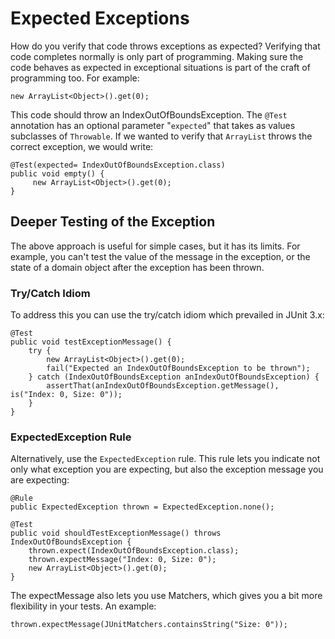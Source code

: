 # Expected Exceptions

How do you verify that code throws exceptions as expected?
Verifying that code completes normally is only part of programming. Making sure the code behaves as expected in exceptional situations is part of the craft of programming too. For example:

    new ArrayList<Object>().get(0);

This code should throw an IndexOutOfBoundsException. The `@Test` annotation has an optional parameter "`expected`" that takes as values subclasses of `Throwable`. If we wanted to verify that `ArrayList` throws the correct exception, we would write:

    @Test(expected= IndexOutOfBoundsException.class) 
    public void empty() { 
         new ArrayList<Object>().get(0); 
    }

## Deeper Testing of the Exception
The above approach is useful for simple cases, but it has its limits. For example, you can't test the value of the message in the exception, or the state of a domain object after the exception has been thrown.  

### Try/Catch Idiom
To address this you can use the try/catch idiom which prevailed in JUnit 3.x:

    @Test
    public void testExceptionMessage() {
        try {
            new ArrayList<Object>().get(0);
            fail("Expected an IndexOutOfBoundsException to be thrown");
        } catch (IndexOutOfBoundsException anIndexOutOfBoundsException) {
            assertThat(anIndexOutOfBoundsException.getMessage(), is("Index: 0, Size: 0"));
        }
    }

### ExpectedException Rule
Alternatively, use the `ExpectedException` rule. This rule lets you indicate not only what exception you are expecting, but also the exception message you are expecting:
    
    @Rule
    public ExpectedException thrown = ExpectedException.none();

    @Test
    public void shouldTestExceptionMessage() throws IndexOutOfBoundsException {
        thrown.expect(IndexOutOfBoundsException.class);
        thrown.expectMessage("Index: 0, Size: 0");
        new ArrayList<Object>().get(0);
    }
 
The expectMessage also lets you use Matchers, which gives you a bit more flexibility in your tests. An example:

`thrown.expectMessage(JUnitMatchers.containsString("Size: 0"));`

 